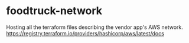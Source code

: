 # foodtruck-network
Hosting all the terraform files describing the vendor app's AWS network. https://registry.terraform.io/providers/hashicorp/aws/latest/docs